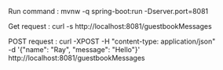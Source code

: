Run command : 
mvnw -q spring-boot:run -Dserver.port=8081

Get request : 
curl -s http://localhost:8081/guestbookMessages

POST request : 
curl -XPOST -H "content-type: application/json" \
  -d '{"name": "Ray", "message": "Hello"}' \
  http://localhost:8081/guestbookMessages